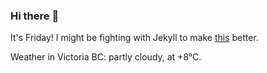 ### Hi there :wave:

It's Friday! I might be fighting with Jekyll to make [this](https://swissclubtoronto.ca) better.

Weather in Victoria BC: partly cloudy, at +8°C.
